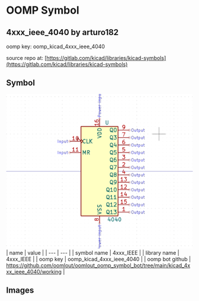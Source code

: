 # OOMP Symbol  
## 4xxx_ieee_4040  by arturo182  
  
oomp key: oomp_kicad_4xxx_ieee_4040  
  
source repo at: [https://gitlab.com/kicad/libraries/kicad-symbols](https://gitlab.com/kicad/libraries/kicad-symbols)  
## Symbol  
  
[![working.png](working_600.png)](working.png)  
| name | value | 
| --- | --- | 
| symbol name | 4xxx_IEEE | 
| library name | 4xxx_IEEE | 
| oomp key | oomp_kicad_4xxx_ieee_4040 | 
| oomp bot github | https://github.com/oomlout/oomlout_oomp_symbol_bot/tree/main/kicad_4xxx_ieee_4040/working | 
## Images  
